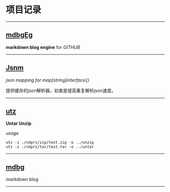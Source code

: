 #	项目记录

---------------------

##	[mdbgEg](mdbgEg)

__markdown blog engine__ for _GITHUB_

---------------------

##	[Jsnm](jsnm)

_json mapping for map[string]interface{}_

提供缓存的json解析器，初衷是提高重复解析json速度。

----------------------


##	[utz](utz)

**Untar Unzip**

_usage_

	utz -i ./cmprs/zip/test.zip -o ../unzip
	utz -i ./cmprs/tar/test.tar -o ../untar

----------------------

##	[mdbg](mdbg)

_markdown blog_

----------------------

